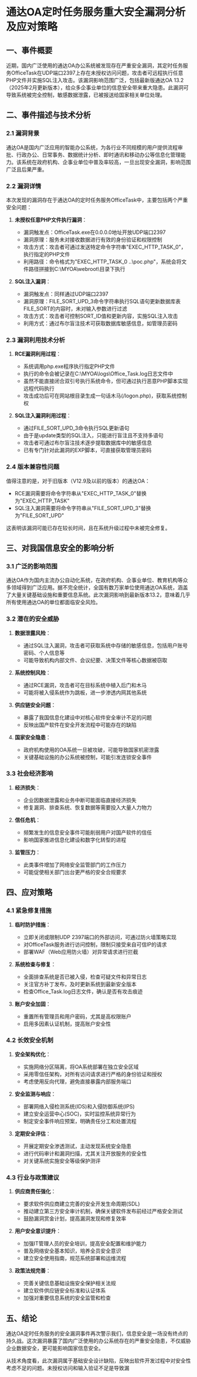 # 通达OA定时任务服务重大安全漏洞分析及应对策略

## 一、事件概要

近期，国内广泛使用的通达OA办公系统被发现存在严重安全漏洞，其定时任务服务OfficeTask在UDP端口2397上存在未授权访问问题，攻击者可远程执行任意PHP文件并实施SQL注入攻击。该漏洞影响范围广泛，包括最新版通达OA 13.2（2025年2月更新版本），给众多企事业单位的信息安全带来重大隐患。此漏洞可导致系统被完全控制，敏感数据泄露，已被报送给国家相关单位处理。

## 二、事件描述与技术分析

### 2.1 漏洞背景

通达OA是国内广泛应用的智能办公系统，为各行业不同规模的用户提供流程审批、行政办公、日常事务、数据统计分析、即时通讯和移动办公等信息化管理能力。该系统在政府机构、企事业单位中普及率较高，一旦出现安全漏洞，影响范围广泛且后果严重。

### 2.2 漏洞详情

本次发现的漏洞存在于通达OA的定时任务服务OfficeTask中，主要包括两个严重安全问题：

1. **未授权任意PHP文件执行漏洞**：
   - 漏洞触发点：OfficeTask.exe在0.0.0.0地址开放UDP端口2397
   - 漏洞原理：服务未对接收数据进行有效的身份验证和权限控制
   - 攻击方式：攻击者可通过发送特定命令字符串"EXEC_HTTP_TASK_0"，执行指定的PHP文件
   - 利用路径：命令格式为"EXEC_HTTP_TASK_0 \..\poc.php"，系统会将文件路径拼接到C:\MYOA\webroot\目录下执行

2. **SQL注入漏洞**：
   - 漏洞触发点：同样通过UDP端口2397
   - 漏洞原理：FILE_SORT_UPD_3命令字符串执行SQL语句更新数据库表FILE_SORT的内容时，未对输入参数进行过滤
   - 攻击方式：攻击者可控制SORT_ID值和更新内容，实施SQL注入攻击
   - 利用方式：通过布尔盲注技术可获取数据库敏感信息，如管理员密码

### 2.3 漏洞利用技术分析

1. **RCE漏洞利用过程**：
   - 系统调用php.exe程序执行指定PHP文件
   - 执行的命令会被记录在C:\MYOA\logs\Office_Task.log日志文件中
   - 虽然不能直接闭合双引号执行系统命令，但可通过执行恶意PHP脚本实现远程代码执行
   - 攻击成功后可在网站根目录生成一句话木马(/logon.php)，获取系统控制权

2. **SQL注入漏洞利用过程**：
   - 通过FILE_SORT_UPD_3命令执行SQL更新语句
   - 由于是update类型的SQL注入，只能进行盲注且不支持多语句
   - 攻击者可通过布尔盲注技术逐步提取数据库中的敏感信息
   - 已有专门针对此漏洞的EXP脚本，可直接获取管理员密码

### 2.4 版本兼容性问题

值得注意的是，对于旧版本（V12.9及以前的版本）的通达OA：
- RCE漏洞需要将命令字符串从"EXEC_HTTP_TASK_0"替换为"EXEC_HTTP_TASK"
- SQL注入漏洞需要将命令字符串从"FILE_SORT_UPD_3"替换为"FILE_SORT_UPD"

这表明该漏洞可能已存在较长时间，且在系统升级过程中未被完全修复。

## 三、对我国信息安全的影响分析

### 3.1 广泛的影响范围

通达OA作为国内主流办公自动化系统，在政府机构、企事业单位、教育机构等众多领域得到广泛应用。据不完全统计，全国有数万家单位使用通达OA系统，涵盖了大量关键基础设施和重要信息系统。此次漏洞影响到最新版本13.2，意味着几乎所有使用通达OA的单位都面临安全风险。

### 3.2 潜在的安全威胁

1. **数据泄露风险**：
   - 通过SQL注入漏洞，攻击者可获取系统中存储的敏感信息，包括用户账号密码、个人信息等
   - 可能导致机构内部文件、会议纪要、决策文件等核心数据被窃取

2. **系统控制风险**：
   - 通过RCE漏洞，攻击者可在目标系统中植入后门和木马
   - 可能将被入侵系统作为跳板，进一步渗透内网其他系统

3. **供应链安全问题**：
   - 暴露了我国信息化建设中对核心软件安全审计不足的问题
   - 反映出国产软件在安全开发流程中可能存在的缺陷

4. **国家安全隐患**：
   - 政府机构使用的OA系统一旦被攻破，可能导致国家机密泄露
   - 关键基础设施的办公系统被控制，可能引发连锁安全事件

### 3.3 社会经济影响

1. **经济损失**：
   - 企业因数据泄露和业务中断可能面临直接经济损失
   - 修复漏洞、排查系统、恢复数据等需要投入大量人力物力

2. **信任危机**：
   - 频繁发生的信息安全事件可能削弱用户对国产软件的信任
   - 影响国家推进信息化建设和数字化转型的进程

3. **监管压力**：
   - 此类事件增加了网络安全监管部门的工作压力
   - 可能促使相关部门出台更严格的安全合规要求

## 四、应对策略

### 4.1 紧急修复措施

1. **临时防护措施**：
   - 立即关闭或限制UDP 2397端口的外部访问，可通过防火墙策略实现
   - 对OfficeTask服务进行访问控制，限制只接受来自可信IP的请求
   - 部署WAF（Web应用防火墙）对异常请求进行拦截

2. **系统检查与修复**：
   - 全面排查系统是否已被入侵，检查可疑文件和异常日志
   - 关注官方补丁发布，及时更新系统到最新安全版本
   - 检查Office_Task.log日志文件，确认是否有攻击痕迹

3. **账户安全加固**：
   - 重置所有管理员和用户密码，尤其是高权限账户
   - 启用多因素认证机制，提高账户安全性

### 4.2 长效安全机制

1. **安全架构优化**：
   - 实施网络分区隔离，将OA系统部署在独立安全区域
   - 采用零信任架构，对所有访问请求进行严格的身份验证和授权
   - 考虑使用反向代理，避免直接暴露内部服务端口

2. **安全监测与响应**：
   - 部署网络入侵检测系统(IDS)和入侵防御系统(IPS)
   - 建立安全运营中心(SOC)，实时监控系统异常行为
   - 制定安全事件响应预案，明确责任分工和处置流程

3. **定期安全评估**：
   - 开展定期安全渗透测试，主动发现系统安全隐患
   - 进行代码审计和漏洞扫描，尤其关注开放服务的安全性
   - 对关键系统实施安全等级保护测评

### 4.3 行业与政策建议

1. **供应商责任强化**：
   - 要求软件供应商建立完善的安全开发生命周期(SDL)
   - 推动建立第三方安全审计机制，确保关键软件发布前经过严格安全测试
   - 鼓励漏洞赏金计划，提高漏洞发现和修复效率

2. **用户安全意识提升**：
   - 加强IT管理人员的安全培训，提高安全配置和维护能力
   - 普及网络安全基本知识，培养全员安全意识
   - 建立安全使用指南，规范系统部署和运维流程

3. **政策法规完善**：
   - 完善关键信息基础设施安全保护相关法规
   - 建立软件供应链安全标准和认证体系
   - 加强对重要信息系统的安全监管和检查

## 五、结论

通达OA定时任务服务的安全漏洞事件再次警示我们，信息安全是一场没有终点的持久战。这次漏洞暴露了国内广泛使用的办公系统存在的严重安全隐患，不仅威胁企业数据安全，更可能影响国家信息安全。

从技术角度看，此次漏洞属于基础安全设计缺陷，反映出软件开发过程中对安全性考虑不足的问题。未授权访问和输入验证不足是导致漏